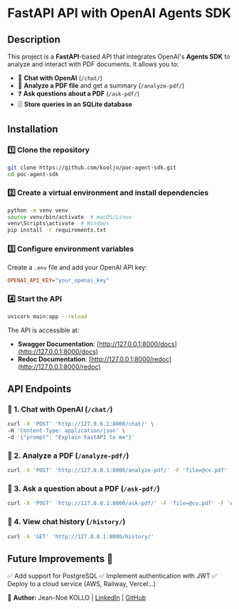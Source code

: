 # FastAPI API with OpenAI Agents SDK

## Description
This project is a **FastAPI**-based API that integrates OpenAI's **Agents SDK** to analyze and interact with PDF documents. It allows you to:

- 💬 **Chat with OpenAI** (`/chat/`)
- 📄 **Analyze a PDF file** and get a summary (`/analyze-pdf/`)
- ❓ **Ask questions about a PDF** (`/ask-pdf/`)
- 🗄️ **Store queries in an SQLite database**

## Installation

### 1️⃣ Clone the repository
```bash
git clone https://github.com/kooljo/poc-agent-sdk.git
cd poc-agent-sdk
```

### 2️⃣ Create a virtual environment and install dependencies
```bash
python -m venv venv
source venv/bin/activate  # macOS/Linux
venv\Scripts\activate  # Windows
pip install -r requirements.txt
```

### 3️⃣ Configure environment variables
Create a `.env` file and add your OpenAI API key:
```ini
OPENAI_API_KEY="your_openai_key"
```

### 4️⃣ Start the API
```bash
uvicorn main:app --reload
```
The API is accessible at:
- **Swagger Documentation**: [http://127.0.0.1:8000/docs](http://127.0.0.1:8000/docs)
- **Redoc Documentation**: [http://127.0.0.1:8000/redoc](http://127.0.0.1:8000/redoc)

## API Endpoints

### 🔹 1. Chat with OpenAI (`/chat/`)
```bash
curl -X 'POST' 'http://127.0.0.1:8000/chat/' \
-H 'Content-Type: application/json' \
-d '{"prompt": "Explain FastAPI to me"}'
```

### 🔹 2. Analyze a PDF (`/analyze-pdf/`)
```bash
curl -X 'POST' 'http://127.0.0.1:8000/analyze-pdf/' -F 'file=@cv.pdf'
```

### 🔹 3. Ask a question about a PDF (`/ask-pdf/`)
```bash
curl -X 'POST' 'http://127.0.0.1:8000/ask-pdf/' -F 'file=@cv.pdf' -F 'question=What is this document about?'
```

### 🔹 4. View chat history (`/history/`)
```bash
curl -X 'GET' 'http://127.0.0.1:8000/history/'
```


## Future Improvements 🚀
✅ Add support for PostgreSQL
✅ Implement authentication with JWT
✅ Deploy to a cloud service (AWS, Railway, Vercel...)

📌 **Author:** Jean-Noé KOLLO | [LinkedIn](https://www.linkedin.com/in/jnkollo/) | [GitHub](https://github.com/kooljo)
